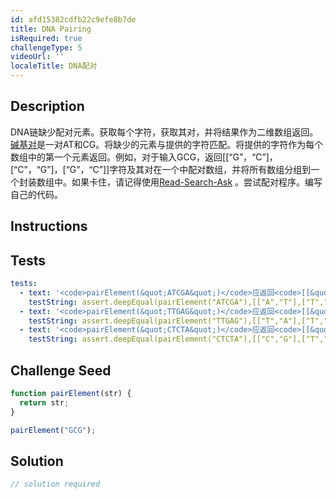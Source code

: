 ```yaml
---
id: afd15382cdfb22c9efe8b7de
title: DNA Pairing
isRequired: true
challengeType: 5
videoUrl: ''
localeTitle: DNA配对
---
```


## Description
<section id="description"> DNA链缺少配对元素。获取每个字符，获取其对，并将结果作为二维数组返回。 <a href="http://en.wikipedia.org/wiki/Base_pair" target="_blank">碱基对</a>是一对AT和CG。将缺少的元素与提供的字符匹配。将提供的字符作为每个数组中的第一个元素返回。例如，对于输入GCG，返回[[“G”，“C”]，[“C”，“G”]，[“G”，“C”]]字符及其对在一个中配对数组，并将所有数组分组到一个封装数组中。如果卡住，请记得使用<a href="http://forum.freecodecamp.org/t/how-to-get-help-when-you-are-stuck/19514" target="_blank">Read-Search-Ask</a> 。尝试配对程序。编写自己的代码。 </section>

## Instructions
<section id="instructions">
</section>

## Tests
<section id='tests'>

```yml
tests:
  - text: '<code>pairElement(&quot;ATCGA&quot;)</code>应返回<code>[[&quot;A&quot;,&quot;T&quot;],[&quot;T&quot;,&quot;A&quot;],[&quot;C&quot;,&quot;G&quot;],[&quot;G&quot;,&quot;C&quot;],[&quot;A&quot;,&quot;T&quot;]]</code> 。'
    testString: assert.deepEqual(pairElement("ATCGA"),[["A","T"],["T","A"],["C","G"],["G","C"],["A","T"]], '<code>pairElement("ATCGA")</code> should return <code>[["A","T"],["T","A"],["C","G"],["G","C"],["A","T"]]</code>.');
  - text: '<code>pairElement(&quot;TTGAG&quot;)</code>应返回<code>[[&quot;T&quot;,&quot;A&quot;],[&quot;T&quot;,&quot;A&quot;],[&quot;G&quot;,&quot;C&quot;],[&quot;A&quot;,&quot;T&quot;],[&quot;G&quot;,&quot;C&quot;]]</code> 。'
    testString: assert.deepEqual(pairElement("TTGAG"),[["T","A"],["T","A"],["G","C"],["A","T"],["G","C"]], '<code>pairElement("TTGAG")</code> should return <code>[["T","A"],["T","A"],["G","C"],["A","T"],["G","C"]]</code>.');
  - text: '<code>pairElement(&quot;CTCTA&quot;)</code>应返回<code>[[&quot;C&quot;,&quot;G&quot;],[&quot;T&quot;,&quot;A&quot;],[&quot;C&quot;,&quot;G&quot;],[&quot;T&quot;,&quot;A&quot;],[&quot;A&quot;,&quot;T&quot;]]</code> 。'
    testString: assert.deepEqual(pairElement("CTCTA"),[["C","G"],["T","A"],["C","G"],["T","A"],["A","T"]], '<code>pairElement("CTCTA")</code> should return <code>[["C","G"],["T","A"],["C","G"],["T","A"],["A","T"]]</code>.');

```

</section>

## Challenge Seed
<section id='challengeSeed'>

<div id='js-seed'>

```js
function pairElement(str) {
  return str;
}

pairElement("GCG");

```

</div>



</section>

## Solution
<section id='solution'>

```js
// solution required
```
</section>
